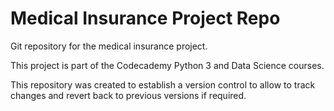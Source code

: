 # Medical Insurance Project Repo
 Git repository for the medical insurance project.

This project is part of the Codecademy Python 3 and Data Science courses.

This repository was created to establish a version control to allow to track changes and revert back to previous versions if required.